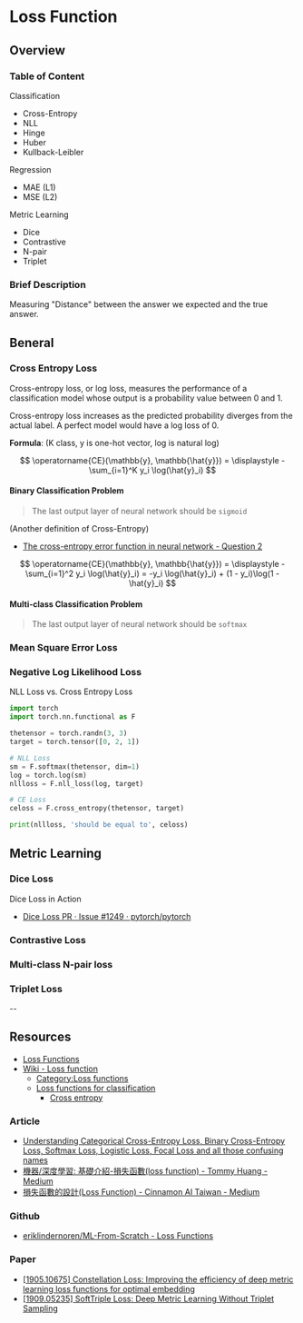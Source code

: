 # Loss Function

## Overview

### Table of Content

Classification

* Cross-Entropy
* NLL
* Hinge
* Huber
* Kullback-Leibler

Regression

* MAE (L1)
* MSE (L2)

Metric Learning

* Dice
* Contrastive
* N-pair
* Triplet

### Brief Description

Measuring "Distance" between the answer we expected and the true answer.

## Beneral

### Cross Entropy Loss

Cross-entropy loss, or log loss, measures the performance of a classification model whose output is a probability value between 0 and 1.

Cross-entropy loss increases as the predicted probability diverges from the actual label. A perfect model would have a log loss of 0.

**Formula**: (K class, y is one-hot vector, log is natural log)

$$
\operatorname{CE}(\mathbb{y}, \mathbb{\hat{y}}) = \displaystyle -\sum_{i=1}^K y_i \log(\hat{y}_i)
$$

#### Binary Classification Problem

> The last output layer of neural network should be `sigmoid`

(Another definition of Cross-Entropy)

* [The cross-entropy error function in neural network - Question 2](https://datascience.stackexchange.com/questions/9302/the-cross-entropy-error-function-in-neural-networks)

$$
\operatorname{CE}(\mathbb{y}, \mathbb{\hat{y}}) = \displaystyle -\sum_{i=1}^2 y_i \log(\hat{y}_i) = -y_i \log(\hat{y}_i) + (1 - y_i)\log(1 - \hat{y}_i)
$$

#### Multi-class Classification Problem

> The last output layer of neural network should be `softmax`

### Mean Square Error Loss

### Negative Log Likelihood Loss

NLL Loss vs. Cross Entropy Loss

```py
import torch
import torch.nn.functional as F

thetensor = torch.randn(3, 3)
target = torch.tensor([0, 2, 1])

# NLL Loss
sm = F.softmax(thetensor, dim=1)
log = torch.log(sm)
nllloss = F.nll_loss(log, target)

# CE Loss
celoss = F.cross_entropy(thetensor, target)

print(nllloss, 'should be equal to', celoss)
```

## Metric Learning

### Dice Loss

Dice Loss in Action

* [Dice Loss PR · Issue #1249 · pytorch/pytorch](https://github.com/pytorch/pytorch/issues/1249)

### Contrastive Loss

### Multi-class N-pair loss

### Triplet Loss

--

## Resources

* [Loss Functions](https://ml-cheatsheet.readthedocs.io/en/latest/loss_functions.html)
* [Wiki - Loss function](https://en.wikipedia.org/wiki/Loss_function)
  * [Category:Loss functions](https://en.wikipedia.org/wiki/Category:Loss_functions)
  * [Loss functions for classification](https://en.wikipedia.org/wiki/Loss_functions_for_classification)
    * [Cross entropy](https://en.wikipedia.org/wiki/Cross_entropy)

### Article

* [Understanding Categorical Cross-Entropy Loss, Binary Cross-Entropy Loss, Softmax Loss, Logistic Loss, Focal Loss and all those confusing names](https://gombru.github.io/2018/05/23/cross_entropy_loss/)
* [機器/深度學習: 基礎介紹-損失函數(loss function) - Tommy Huang - Medium](https://medium.com/@chih.sheng.huang821/%E6%A9%9F%E5%99%A8-%E6%B7%B1%E5%BA%A6%E5%AD%B8%E7%BF%92-%E5%9F%BA%E7%A4%8E%E4%BB%8B%E7%B4%B9-%E6%90%8D%E5%A4%B1%E5%87%BD%E6%95%B8-loss-function-2dcac5ebb6cb)
* [損失函數的設計(Loss Function) - Cinnamon AI Taiwan - Medium](https://medium.com/@CinnamonAITaiwan/cnn%E6%A8%A1%E5%9E%8B-%E6%90%8D%E5%A4%B1%E5%87%BD%E6%95%B8-loss-function-647e13956c50)

### Github

* [eriklindernoren/ML-From-Scratch - Loss Functions](https://github.com/eriklindernoren/ML-From-Scratch/blob/master/mlfromscratch/deep_learning/loss_functions.py)

### Paper

* [[1905.10675] Constellation Loss: Improving the efficiency of deep metric learning loss functions for optimal embedding](https://arxiv.org/abs/1905.10675)
* [[1909.05235] SoftTriple Loss: Deep Metric Learning Without Triplet Sampling](https://arxiv.org/abs/1909.05235)
